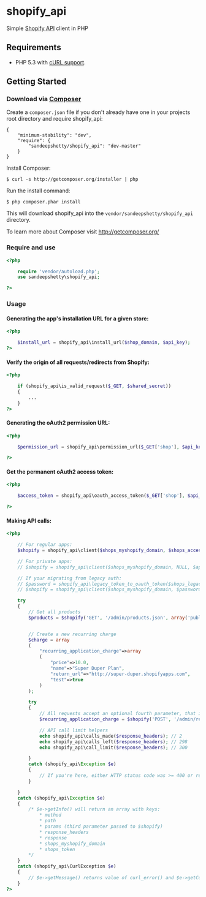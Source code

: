 # shopify_api

Simple [Shopify API](http://api.shopify.com/) client in PHP


## Requirements

* PHP 5.3 with [cURL support](http://php.net/manual/en/book.curl.php).


## Getting Started

### Download via [Composer](http://getcomposer.org/)

Create a `composer.json` file if you don't already have one in your projects root directory and require shopify_api:

```
{
	"minimum-stability": "dev",
	"require": {
		"sandeepshetty/shopify_api": "dev-master"
	}
}
```

Install Composer:
```
$ curl -s http://getcomposer.org/installer | php
```

Run the install command:
```
$ php composer.phar install
```

This will download shopify_api into the `vendor/sandeepshetty/shopify_api` directory.

To learn more about Composer visit http://getcomposer.org/


### Require and use

```php
<?php

	require 'vendor/autoload.php';
	use sandeepshetty\shopify_api;

?>
```

### Usage

#### Generating the app's installation URL for a given store:
```php
<?php

	$install_url = shopify_api\install_url($shop_domain, $api_key);
?>
```

#### Verify the origin of all requests/redirects from Shopify:
```php
<?php

	if (shopify_api\is_valid_request($_GET, $shared_secret))
	{
		...
	}
?>
```

#### Generating the oAuth2 permission URL:
```php
<?php

	$permission_url = shopify_api\permission_url($_GET['shop'], $api_key, array('read_products', 'read_orders'));

?>
```

#### Get the permanent oAuth2 access token:
```php
<?php

	$access_token = shopify_api\oauth_access_token($_GET['shop'], $api_key, $shared_secret, $_GET['code'])

?>
```

#### Making API calls:

```php
<?php

	// For regular apps:
	$shopify = shopify_api\client($shops_myshopify_domain, $shops_access_token, $api_key, $shared_secret);

	// For private apps:
	// $shopify = shopify_api\client($shops_myshopify_domain, NULL, $api_key, $password, true);

	// If your migrating from legacy auth:
	// $password = shopify_api\legacy_token_to_oauth_token($shops_legacy_token, $shared_secret);
	// $shopify = shopify_api\client($shops_myshopify_domain, $password, $api_key, $shared_secret);

	try
	{
		// Get all products
		$products = $shopify('GET', '/admin/products.json', array('published_status'=>'published'));


		// Create a new recurring charge
		$charge = array
		(
			"recurring_application_charge"=>array
			(
				"price"=>10.0,
				"name"=>"Super Duper Plan",
				"return_url"=>"http://super-duper.shopifyapps.com",
				"test"=>true
			)
		);

		try
		{
			// All requests accept an optional fourth parameter, that is populated with the response headers.
			$recurring_application_charge = $shopify('POST', '/admin/recurring_application_charges.json', $charge, $response_headers);

			// API call limit helpers
			echo shopify_api\calls_made($response_headers); // 2
			echo shopify_api\calls_left($response_headers); // 298
			echo shopify_api\call_limit($response_headers); // 300

		}
		catch (shopify_api\Exception $e)
		{
			// If you're here, either HTTP status code was >= 400 or response contained the key 'errors'
		}

	}
	catch (shopify_api\Exception $e)
	{
		/* $e->getInfo() will return an array with keys:
			* method
			* path
			* params (third parameter passed to $shopify)
			* response_headers
			* response
			* shops_myshopify_domain
			* shops_token
		*/
	}
	catch (shopify_api\CurlException $e)
	{
		// $e->getMessage() returns value of curl_error() and $e->getCode() returns value of curl_errno()
	}
?>
```
